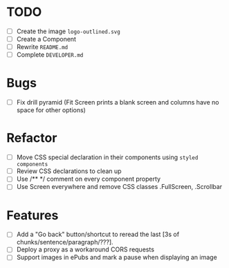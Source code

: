 # TODO

- [ ] Create the image `logo-outlined.svg`
- [ ] Create a Component <LargeButtonGroup>
- [ ] Rewrite `README.md`
- [ ] Complete `DEVELOPER.md`

# Bugs

- [ ] Fix drill pyramid (Fit Screen prints a blank screen and columns have no space for other options)

# Refactor

- [ ] Move CSS special declaration in their components using `styled components`
- [ ] Review CSS declarations to clean up
- [ ] Use /** */ comment on every component property
- [ ] Use Screen everywhere and remove CSS classes .FullScreen, .Scrollbar

# Features

- [ ] Add a "Go back" button/shortcut to reread the last [3s of chunks/sentence/paragraph/???].
- [ ] Deploy a proxy as a workaround CORS requests
- [ ] Support images in ePubs and mark a pause when displaying an image
